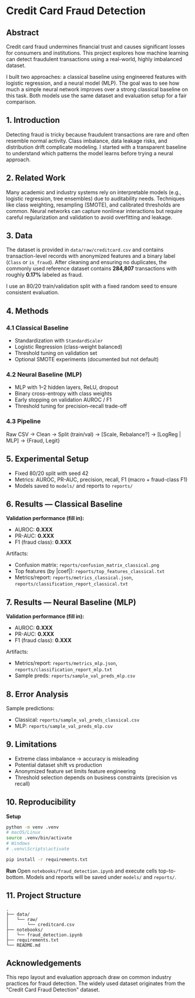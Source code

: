 # Credit Card Fraud Detection

## Abstract
Credit card fraud undermines financial trust and causes significant losses for consumers and institutions. This project explores how machine learning can detect fraudulent transactions using a real-world, highly imbalanced dataset.

I built two approaches: a classical baseline using engineered features with logistic regression, and a neural model (MLP). The goal was to see how much a simple neural network improves over a strong classical baseline on this task. Both models use the same dataset and evaluation setup for a fair comparison.

## 1. Introduction
Detecting fraud is tricky because fraudulent transactions are rare and often resemble normal activity. Class imbalance, data leakage risks, and distribution drift complicate modeling. I started with a transparent baseline to understand which patterns the model learns before trying a neural approach.

## 2. Related Work
Many academic and industry systems rely on interpretable models (e.g., logistic regression, tree ensembles) due to auditability needs. Techniques like class weighting, resampling (SMOTE), and calibrated thresholds are common. Neural networks can capture nonlinear interactions but require careful regularization and validation to avoid overfitting and leakage.

## 3. Data
The dataset is provided in `data/raw/creditcard.csv` and contains transaction-level records with anonymized features and a binary label (`Class` or `is_fraud`). After cleaning and ensuring no duplicates, the commonly used reference dataset contains **284,807** transactions with roughly **0.17%** labeled as fraud.

I use an 80/20 train/validation split with a fixed random seed to ensure consistent evaluation.

## 4. Methods

### 4.1 Classical Baseline
- Standardization with `StandardScaler`
- Logistic Regression (class-weight balanced)
- Threshold tuning on validation set
- Optional SMOTE experiments (documented but not default)

### 4.2 Neural Baseline (MLP)
- MLP with 1–2 hidden layers, ReLU, dropout
- Binary cross-entropy with class weights
- Early stopping on validation AUROC / F1
- Threshold tuning for precision–recall trade-off

### 4.3 Pipeline
Raw CSV → Clean → Split (train/val) → [Scale, Rebalance?] → [LogReg | MLP] → {Fraud, Legit}

## 5. Experimental Setup
- Fixed 80/20 split with seed 42  
- Metrics: AUROC, PR-AUC, precision, recall, F1 (macro + fraud-class F1)  
- Models saved to `models/` and reports to `reports/`

## 6. Results — Classical Baseline
**Validation performance (fill in):**
- AUROC: **0.XXX**  
- PR-AUC: **0.XXX**  
- F1 (fraud class): **0.XXX**  

Artifacts:
- Confusion matrix: `reports/confusion_matrix_classical.png`  
- Top features (by |coef|): `reports/top_features_classical.txt`  
- Metrics/report: `reports/metrics_classical.json`, `reports/classification_report_classical.txt`

## 7. Results — Neural Baseline (MLP)
**Validation performance (fill in):**
- AUROC: **0.XXX**  
- PR-AUC: **0.XXX**  
- F1 (fraud class): **0.XXX**  

Artifacts:
- Metrics/report: `reports/metrics_mlp.json`, `reports/classification_report_mlp.txt`  
- Sample preds: `reports/sample_val_preds_mlp.csv`

## 8. Error Analysis
Sample predictions:
- Classical: `reports/sample_val_preds_classical.csv`
- MLP: `reports/sample_val_preds_mlp.csv`

## 9. Limitations
- Extreme class imbalance → accuracy is misleading  
- Potential dataset shift vs production  
- Anonymized feature set limits feature engineering  
- Threshold selection depends on business constraints (precision vs recall)

## 10. Reproducibility

**Setup**
```bash
python -m venv .venv
# macOS/Linux
source .venv/bin/activate
# Windows
# .venv\Scripts\activate

pip install -r requirements.txt
```

**Run**
Open `notebooks/fraud_detection.ipynb` and execute cells top-to-bottom.
Models and reports will be saved under `models/` and `reports/`.

## 11. Project Structure
```
.
├── data/
│   └── raw/
│       └── creditcard.csv
├── notebooks/
│   └── fraud_detection.ipynb
├── requirements.txt
└── README.md
```

## Acknowledgements
This repo layout and evaluation approach draw on common industry practices for fraud detection. The widely used dataset originates from the "Credit Card Fraud Detection" dataset.
